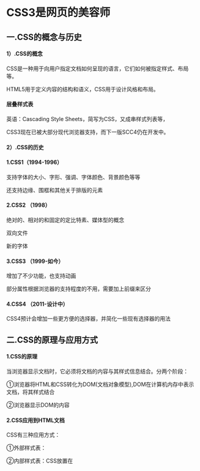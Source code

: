 # CSS3是网页的美容师



## 一.CSS的概念与历史



#### 1）.CSS的概念

CSS是一种用于向用户指定文档如何呈现的语言，它们如何被指定样式、布局等。

HTML5用于定义内容的结构和语义，CSS用于设计风格和布局。

#### 层叠样式表

英语：Cascading Style Sheets，简写为CSS，又成串样式列表等，

CSS3现在已被大部分现代浏览器支持，而下一版SCC4仍在开发中。



#### 2）.CSS的历史



#### 1.CSS1（1994-1996）

支持字体的大小、字形、强调、字体颜色、背景颜色等等

还支持边缘、围框和其他关于排版的元素



#### 2.CSS2 （1998）

绝对的、相对的和固定的定比特素、媒体型的概念

双向文件

新的字体



#### 3.CSS3 （1999-如今）

增加了不少功能，也支持动画

部分属性根据浏览器的支持程度的不用，需要加上前缀来区分



#### 4.CSS4 （2011-设计中）

CSS4预计会增加一些更方便的选择器，并简化一些现有选择器的用法



## 二.CSS的原理与应用方式



#### 1.CSS的原理

当浏览器显示文档时，它必须将文档的内容与其样式信息结合。分两个阶段：

①浏览器将HTML和CSS转化为DOM(文档对象模型),DOM在计算机内存中表示文档，将其样式结合

②浏览器显示DOM的内容



#### 2.CSS应用到HTML文档

CSS有三种应用方式：

①外部样式表：<link rel="stylesheet" href="style.css">

②内部样式表：CSS放置在<style>元素

③内联样式：仅影响一个元素的CSS声明，标签内的属性style



## 三.在chrome浏览器上的调试

首先我们现撸出这样的一个代码

```
<!DOCTYPE html>
<html lang="en">
<head>
    <meta charset="UTF-8">
    <meta name="viewport" content="width=device-width, initial-scale=1.0">
    <meta http-equiv="X-UA-Compatible" content="ie=edge">
    <title>CSS3导学</title>
</head>
<body>
    <h1>从这里开始学CSS3</h1>
    
</body>
</html>
```

看到的页面是这样的：

![1554878225339](assets/1554878225339.png)

然后我们进入谷歌的F12调试工具-开发者工具

点击这一行h1的代码：

![1554878306235](assets/1554878306235.png)

我们可以观察刀右边是不是有样式设计工具？

那么我们通过开发者工具来进行改动，**注意，所有的改动都是临时的**，但是可以拷贝改动后的代码进行应用

![1554878373088](assets/1554878373088.png)

就输入最简单的颜色样式吧，color：red，改成红色：

![1554878440406](assets/1554878440406.png)

但是，相信我，前端的开发终会有依赖谷歌浏览器的一天，那么如何复制调试后的代码呢，进行应用更改呢？

**右键 --> copy --> copy elements**



通过上面的教学，希望能够了解到chrome浏览器开发者工具的使用方法。



## 四.CSS的三种应用方式详解



#### 1.内联样式

就是在标签里面定义style，改变样式

![1554996242479](assets/1554996242479.png)

![1554996265912](assets/1554996265912.png)

#### 2.内部样式表

把样式设计放到代码上方的head标签内

因为浏览器是从上到下加载的，所以会先加载样式再显示结构

![1554996318580](assets/1554996318580.png)

![1554996370808](assets/1554996370808.png)

#### 3.外部样式表

一种最为广泛的引用样式表方式，就是把CSS样式表放在外部文件，用link来引用

![1554996504363](assets/1554996504363.png)

![1554996514584](assets/1554996514584.png)

## 五.KV编程论：盒模型



**核心布局就是使用盒子模型**

把网页想象成多个模块，每个模块都是一个盒子

盒子 = box ，边框 = border，内边距 = padding，外边距 = margin





最直观的感受如下，一共两张图：

![1554879736784](assets/1554879736784.png)

![1554879817395](assets/1554879817395.png)

也许我们在前面基础的CSS中，其实我们可以看到，定义的样式是使用了K=V

例子：color: red；  ---->  不就是k = v编程论吗？



## 六.选择器的多种格式

我们在内部样式表和外部样式表的时候，我们已经接触过了选择器

**定位到id属性的标签：使用#选择**

**定位到class属性的标签：使用.选择**



#### 1.简单选择器

最简单的选择器，直接通过元素或属性来

简单选择器：通过元素类型、class或id匹配一个或多个元素。 例如 p {} 选择所有p元素。

![1554882375185](assets/1554882375185.png)

![1554882405550](assets/1554882405550.png)

![1554882428679](assets/1554882428679.png)

---

#### 2.属性选择器

属性选择器：通过属性/属性值匹配一个或多个元素。例如#aaa {} 选择id属性为aa的所有元素。

①属性class选择器

![1554882686201](assets/1554882686201.png)

![1554882837563](assets/1554882837563.png)



![1554882914144](assets/1554882914144.png)

②属性id选择器

**注意：id是具有唯一性的。一个html文件里面任意两个id值都不得相同。除非调用相同的对象。**

![1554883058719](assets/1554883058719.png)

![1554883092122](assets/1554883092122.png)

![1554883099935](assets/1554883099935.png)

③通用选择器 ->* { }

**重要提示**：使用通用选择时小心。因为它适用于所有的元素，在大型网页利用它可能对性能有明显的影响：网页可能显示比预期要慢。大多数情况下，你都不会使用这个选择器。

---

#### 3.伪类和伪元素

伪类：匹配处于确定状态的一个或多个元素，比如被鼠标指针悬停的元素。

伪元素：匹配处于相关的确定位置的一个或多个元素，例如每个段落的第一个字。

---

#### 4.组合选择器

有效方式组合两个或更多的选择器用于非常特定的选择的方法。

---

#### 5.多重选择器

这些也不是单独的选择器。

这个思路是将以逗号分隔开的多个选择器放在一个CSS规则下面，

将一组声明应用于由这些选择器选择的所有元素。

---

#### 6.更多属性选择器

在上面，我们接触的属性只有两个，id和class

但是在实际中，我们会去自定义属性，并不去依赖id或class，

这个时候，我们应该怎么做呢？匹配的符号又是什么？

这个属性选择器就叫**存在和值属性选择器**

使用的选择符号是**中括号[ ]**

![1554886487325](assets/1554886487325.png)

![1554886657327](assets/1554886657327.png)

![1554886695981](assets/1554886695981.png)

在样式表那张图中，第一行选择到了六个列表项，全部染为绿色，中间两个没选择到。

第二行选择到了最后两行，将背景颜色改成了金黄色。

最后一行选择到了Red pepper，改变它的颜色成红色。



这些就是自定义属性的选择器方法，以下是公式：

`[attr]`：该选择器选择包含 attr 属性的所有元素，不论 attr 的值为何。

`[attr=val]`：该选择器仅选择 attr 属性被赋值为 val 的所有元素。

`[attr~=val]`：该选择器仅选择具有 attr 属性的元素，而且要求 `val` 值是 `attr` 值包含的被空格分隔的取值列表里中的一个。

---

#### 7.选择器参考手册

http://www.w3school.com.cn/cssref/css_selectors.asp

下面的选取的一些内容值得注意:

![1554885185476](assets/1554885185476.png)

![1554885593967](assets/1554885593967.png)



## 七.颜色、边框与背景

设计盒子三个重要的组成部分：

**颜色color+边框border+背景background**



#### 1.颜色color

用途：边框，背景，文字

①十六进制颜色：

使用三个双位数来编写，并以#符号开头

比如：#0000ff显示为蓝色

②RGB颜色：

red，green，blue，运用三个参数而定义颜色的强度

可以是介于0与255之间的整数或者百分比值

例子：RGB(255,0,0)

③RGBA颜色：

是RGB颜色值的扩展，带有一个alpha通道-规定了对象的不透明度

alpha参数是介于0.0与1.0之间的数字

例子：RGBA(255，0，0，0.5)

④HSL颜色：

是指hue(色调)、saturation(饱和度)、lightness(亮度)，表示颜色柱面坐标表示法

例子HSL(120，65%，75%)

⑤HSLA颜色：

与上面RGB和RGBA的关系一样，HSLA是HSL颜色值的拓展

带有一个alpha通道-规定了对象的不透明度



颜色代码网站：https://rgbcolorcode.com/，这个可能访问的不太顺利

那还是来一波w3c的颜色网站吧：http://www.w3school.com.cn/cssref/css_colors.asp



#### 2.边框border

首先分享一个让人看哭的border设计网站：

https://html-css-js.com/css/generator/border-outline/

有了这个网站，那还敲个屁代码，直接先在这个网站设计好，直接复制代码就完事！

首先设计好边框：

![1554890097857](assets/1554890097857.png)

然后使用这个use this，生成代码：

![1554890128710](assets/1554890128710.png)

接下来就可以将HTML代码和CSS代码拷贝到编辑器里面了

![1554890190000](assets/1554890190000.png)

我们来看看最终的输出结果：

![1554890209809](assets/1554890209809.png)

咦？为什么和网站展现出来的不一样呢？也许网站展现的时候自动自定义了div样式，所以我们需要手动定义长和宽：

![1554890329742](assets/1554890329742.png)

来看看展现效果:

![1554890360391](assets/1554890360391.png)

咦？为什么文字这么不舒服！！不应该在正中间吗？？

所以，下一步，我们需要控制到这段文字，必然要将这段文字放入p标签内：

![1554890618088](assets/1554890618088.png)

然后使用后代选择器，选择到这个p元素，进行位置的控制：

![1554890654466](assets/1554890654466.png)

最终的输出结果总算是勉强能看了！

![1554890673887](assets/1554890673887.png)

但是，这个直接提交是不行的，我们需要彻底确定这个团的整体盒子到底是什么，需要标识出来

所以我们需要使用到outline，进行对盒子的包裹

点击此网站的outline，设置到包裹线：

![1554891304012](assets/1554891304012.png)

![1554891325084](assets/1554891325084.png)

我们来看看最终的结果：

![1554891355752](assets/1554891355752.png)

这样，我们就能清晰的看见外部包裹曲线的状况。

---

当然，这个网站除了这个边框设计之外，还有盒子阴影也可以设计，也就是box shadow

https://html-css-js.com/css/generator/box-shadow/

![1554891535956](assets/1554891535956.png)

现在我们就做一个简单的阴影案例：

![1554891852547](assets/1554891852547.png)

![1554891871517](assets/1554891871517.png)

还是一样的，link要会用，拷贝过来的div盒子也需要自定义大小，然后我们看看最终的效果：

![1554891910027](assets/1554891910027.png)

怎么样，是不是很炫酷？

等下，我们有没有注意到一个地方：

![1554892043771](assets/1554892043771.png)

这个box-shadow为什么会有前缀，-webkit-？有什么作用呢？



#### 3.背景blackground

同样，我们还是需要用到这个神仙网站：

https://html-css-js.com去进行背景的设计

当然，其实也不需要，我们只需要知道有个属性是backgroud就可以

我们就那上面的阴影案例，往css样式表加一句background设置背景颜色

![1554892913374](assets/1554892913374.png)

no-repeat是不平铺的意思，该是什么大小就展示什么大小，类似属性还有如下：

![1554892987906](assets/1554892987906.png)

这些也好理解，repeat是自动平铺，repeat-x是只往x方向进行平铺

好勒，我们就来看看最终的结果：

![1554893030881](assets/1554893030881.png)

所谓的背景其实就是针对于盒子的背景而进行颜色改变的。



## 八.文本样式

#### 1.一些需要记忆的属性

color：文本颜色

direction：文本方向

line-height：设置行高

text-align：文本对齐方式

text-shadow：文本阴影

font-family：设置字体系列

font-size：设置字体大小

font-style：设置字体风格



#### 2.最好用的还是网站

https://html-css-js.com/css/generator/font/

![1554899430614](assets/1554899430614.png)

![1554899443526](assets/1554899443526.png)

![1554899947861](assets/1554899947861.png)

当然了，我们注意到这个网站也有字体阴影的东西，也可以复制代码上去查看效果：

![1554900137196](assets/1554900137196.png)

#### 3.内边距和外边距

内边距：padding

外边距：margin

根据传值的个数而设置的顺序有所不同：

两个值：上下，左右

三个值：上，左右，下

**四个值：上、右、下、左**



①使用谷歌浏览器理解**什么是外边距**

![1554901625447](assets/1554901625447.png)

---

②使用谷歌去理解**什么是内边距**

注意，内边距是针对到哪儿的距离？请看图思考

![1554901902398](assets/1554901902398.png)

但是我们发现一个奇妙的现象，就是我们div的盒子不是100px*100px;吗，为什么这个图好像变得更高了

其实呀，我们的div一直都没变……一直处于中间呢！

![1554902026279](assets/1554902026279.png)

一直改变的是border的线框盒子，我们定义内边距的距离的时候，是可以影响到border线框的布局的。

**当内边距为0的时候，div盒子大小就等于border线框盒子的大小**

**当内边距不为0的时候，线框border的宽高必然增大，将div盒子包裹在里面**

当然，不能考虑进去线框本身的粗度。



## 九.背景样式



#### 1.一些需要记忆的属性

background-attachment： 背景图像是否固定或者随着页面的其余部分滚动。 
background-color：           设置元素的背景颜色。                         
background-image：         把图像设置为背景。                           
background-position：      设置背景图像的起始位置。                     
background-repeat：        设置背景图像是否及如何重复。                 



#### 2.边框样式的设计

就是给边框改成图片样式，这次我们使用网络图片进行讲解

border-image-repaet：round，边的图象会被重复，直到边界被填满，不会出现碎片

border-image--slice：设置所需大小的切片

![1554905291186](assets/1554905291186.png)

最终效果如下：

![1554905354551](assets/1554905354551.png)

#### 3.背景大笑脸

我们通过这个案例来**加深理解repeat平铺的作用**

还是老套路，先定义个盒子

![1554906663410](assets/1554906663410.png)

然后用上repeat-x这个水平平铺的属性，也就是说，在整个盒子的空间，图片水平平铺填满

看看最终效果如下：

![1554906718536](assets/1554906718536.png)

如果改成repeat-y呢，那就是垂直平铺整个盒子：

![1554906756968](assets/1554906756968.png)

如果是repeat属性呢？那就是整个盒子空间都用这个图片铺满：

![1554906840016](assets/1554906840016.png)

所以，根据这小节的内容，我们对repeat、no-repeat、repeat-x、repeat-y四个属性的作用有所了解。



#### 4.背景大图

一个不错的随机生成背景大图网站：

https://source.unsplash.com/random

现在随机到了一张不错的大图，继续老套路，定义一个div盒子

![1554906952467](assets/1554906952467.png)

![1554906969274](assets/1554906969274.png)

当然了，如果我定义的div盒子大小超过了网络图片的大小，比如把height改大一点，改成800px；然后引入背景颜色属性

![1554907248376](assets/1554907248376.png)

![1554907267381](assets/1554907267381.png)

咦？？？不对啊？？下面的部分不应该显示绿色了吗？为啥又来一遍平铺

通过这个问题，我们可以知道：**背景图片引用的平铺属性默认是repeat，需要手动输入no-repeat关掉平铺**

![1554907368666](assets/1554907368666.png)

![1554907375022](assets/1554907375022.png)

这样一来，也许我们能更加理解平铺了。



#### 5.网页固定背景

我们常常接触到那些炫酷的网站，不管我们怎么滚动图片，背景始终没变

这个时候，用到的属性自然是**background-attachment: fixed;**

但是我们应该怎么设计网页固定背景呢？抓取的什么属性？

整个网页的背景都是固定的，那岂不是要抓取body标签么？

![1554908017666](assets/1554908017666.png)

来看看最终展现效果，随便滑轮：

![1554908075442](assets/1554908075442.png)